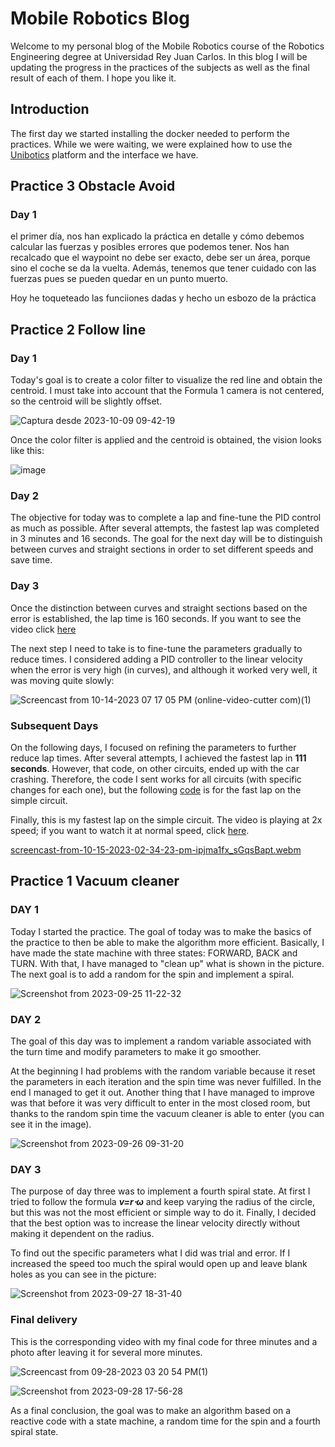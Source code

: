 # Mobile Robotics Blog
Welcome to my personal blog of the Mobile Robotics course of the Robotics Engineering degree at Universidad Rey Juan Carlos. In this blog I will be updating the progress in the practices of the subjects as well as the final result of each of them. I hope you like it.

## Introduction
The first day we started installing the docker needed to perform the practices. While we were waiting, we were explained how to use the [Unibotics](https://unibotics.org/) platform and the interface we have.

## Practice 3 Obstacle Avoid

### Day 1
el primer día, nos han explicado la práctica en detalle y cómo debemos calcular las fuerzas y posibles errores que podemos tener. Nos han recalcado que el waypoint no debe ser exacto, debe ser un área, porque sino el coche se da la vuelta. Además, tenemos que tener cuidado con las fuerzas pues se pueden quedar en un punto muerto. 

Hoy he toqueteado las funciiones dadas y hecho un esbozo de la práctica


## Practice 2 Follow line

### Day 1
Today's goal is to create a color filter to visualize the red line and obtain the centroid. I must take into account that the Formula 1 camera is not centered, so the centroid will be slightly offset.

![Captura desde 2023-10-09 09-42-19](https://github.com/rsanchez2021/Blog-Robotica-Movil/assets/113595025/8055f22c-5db2-4982-890b-4a19ccc66309)

Once the color filter is applied and the centroid is obtained, the vision looks like this:

![image](https://github.com/rsanchez2021/Blog-Robotica-Movil/assets/113595025/93374e9f-a3d8-49d8-b424-95c94e135d14)

### Day 2
The objective for today was to complete a lap and fine-tune the PID control as much as possible. After several attempts, the fastest lap was completed in 3 minutes and 16 seconds. The goal for the next day will be to distinguish between curves and straight sections in order to set different speeds and save time.

### Day 3
Once the distinction between curves and straight sections based on the error is established, the lap time is 160 seconds. If you want to see the video click [here](https://raw.githubusercontent.com/rsanchez2021/Blog-Robotica-Movil/main/p2_160.webm)

The next step I need to take is to fine-tune the parameters gradually to reduce times. I considered adding a PID controller to the linear velocity when the error is very high (in curves), and although it worked very well, it was moving quite slowly:

![Screencast from 10-14-2023 07 17 05 PM (online-video-cutter com)(1)](https://github.com/rsanchez2021/Blog-Robotica-Movil/assets/113595025/cba9ea29-75d9-4e07-b88c-b144317996de)


### Subsequent Days
On the following days, I focused on refining the parameters to further reduce lap times. After several attempts, I achieved the fastest lap in **111 seconds**. However, that code, on other circuits, ended up with the car crashing. Therefore, the code I sent works for all circuits (with specific changes for each one), but the following [code](https://github.com/rsanchez2021/Blog-Robotica-Movil/blob/main/p2_line_v3.py) is for the fast lap on the simple circuit.

Finally, this is my fastest lap on the simple circuit. The video is playing at 2x speed; if you want to watch it at normal speed, click [here](https://raw.githubusercontent.com/rsanchez2021/Blog-Robotica-Movil/main/p2_fast.webm).



[screencast-from-10-15-2023-02-34-23-pm-ipjma1fx_sGqsBapt.webm](https://github.com/rsanchez2021/Blog-Robotica-Movil/assets/113595025/f9ba6406-0699-4763-bbd8-439076174d83)




## Practice 1 Vacuum cleaner 

### DAY 1
Today I started the practice. The goal of today was to make the basics of the practice to then be able to make the algorithm more efficient. Basically, I have made the state machine with three states: FORWARD, BACK and TURN. With that, I have managed to "clean up" what is shown in the picture. The next goal is to add a random for the spin and implement a spiral.

![Screenshot from 2023-09-25 11-22-32](https://github.com/rsanchez2021/Blog-Robotica-Movil/assets/113595025/41298f92-c23f-46d1-a17f-6d6124e18718)


### DAY 2
The goal of this day was to implement a random variable associated with the turn time and modify parameters to make it go smoother.

At the beginning I had problems with the random variable because it reset the parameters in each iteration and the spin time was never fulfilled. In the end I managed to get it out. Another thing that I have managed to improve was that before it was very difficult to enter in the most closed room, but thanks to the random spin time the vacuum cleaner is able to enter (you can see it in the image).


![Screenshot from 2023-09-26 09-31-20](https://github.com/rsanchez2021/Blog-Robotica-Movil/assets/113595025/7bf76171-0e51-43ed-bf88-2b44bb0e6380)

### DAY 3
The purpose of day three was to implement a fourth spiral state. At first I tried to follow the formula ***v=r⋅ω*** and keep varying the radius of the circle, but this was not the most efficient or simple way to do it. Finally, I decided that the best option was to increase the linear velocity directly without making it dependent on the radius. 

To find out the specific parameters what I did was trial and error. If I increased the speed too much the spiral would open up and leave blank holes as you can see in the picture:

![Screenshot from 2023-09-27 18-31-40](https://github.com/rsanchez2021/Blog-Robotica-Movil/assets/113595025/01bfc2d1-20ef-4e53-9ad1-17f16eee2a9f)

### Final delivery
This is the corresponding video with my final code for three minutes and a photo after leaving it for several more minutes. 

![Screencast from 09-28-2023 03 20 54 PM(1)](https://github.com/rsanchez2021/Blog-Robotica-Movil/assets/113595025/ff13c290-3915-4f54-8e2a-6bdde5745542)


![Screenshot from 2023-09-28 17-56-28](https://github.com/rsanchez2021/Blog-Robotica-Movil/assets/113595025/3dde564e-6654-45eb-87c5-b37482a35cf6)




As a final conclusion, the goal was to make an algorithm based on a reactive code with a state machine, a random time for the spin and a fourth spiral state.

